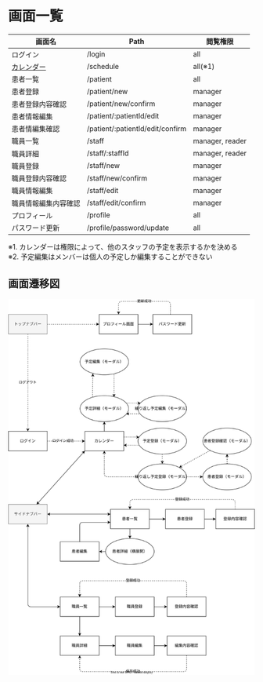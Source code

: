 # 画面一覧

| 画面名                             | Path                             | 閲覧権限        |
| ---------------------------------- | -------------------------------- | --------------- |
| ログイン                           | /login                           | all             |
| [カレンダー](./予定/カレンダー.md) | /schedule                        | all(※1)         |
| 患者一覧                           | /patient                         | all             |
| 患者登録                           | /patient/new                     | manager         |
| 患者登録内容確認                   | /patient/new/confirm             | manager         |
| 患者情報編集                       | /patient/:patientId/edit         | manager         |
| 患者情編集確認                     | /patient/:patientId/edit/confirm | manager         |
| 職員一覧                           | /staff                           | manager, reader |
| 職員詳細                           | /staff/:staffId                  | manager, reader |
| 職員登録                           | /staff/new                       | manager         |
| 職員登録内容確認                   | /staff/new/confirm               | manager         |
| 職員情報編集                       | /staff/edit                      | manager         |
| 職員情報編集内容確認               | /staff/edit/confirm              | manager         |
| プロフィール                       | /profile                         | all             |
| パスワード更新                     | /profile/password/update         | all             |

※1. カレンダーは権限によって、他のスタッフの予定を表示するかを決める\
※2. 予定編集はメンバーは個人の予定しか編集することができない

## 画面遷移図

<img src="./displays.dio.svg" />

